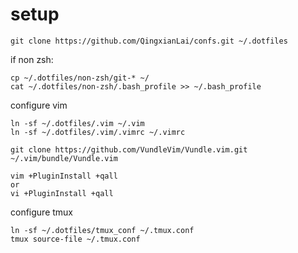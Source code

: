 # setup

```
git clone https://github.com/QingxianLai/confs.git ~/.dotfiles
```

if non zsh:
```
cp ~/.dotfiles/non-zsh/git-* ~/
cat ~/.dotfiles/non-zsh/.bash_profile >> ~/.bash_profile
```

configure vim
```
ln -sf ~/.dotfiles/.vim ~/.vim
ln -sf ~/.dotfiles/.vim/.vimrc ~/.vimrc

git clone https://github.com/VundleVim/Vundle.vim.git ~/.vim/bundle/Vundle.vim

vim +PluginInstall +qall
or
vi +PluginInstall +qall
```

configure tmux
```
ln -sf ~/.dotfiles/tmux_conf ~/.tmux.conf
tmux source-file ~/.tmux.conf
```
